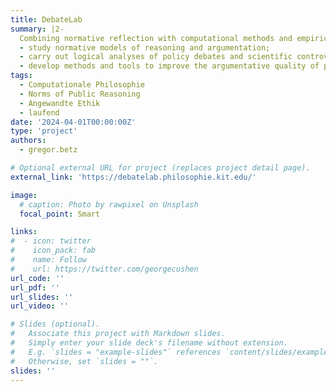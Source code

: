 ```yaml
---
title: DebateLab
summary: |2- 
  Combining normative reflection with computational methods and empirical research, DebateLab brings together scholars who
  - study normative models of reasoning and argumentation;
  - carry out logical analyses of policy debates and scientific controversies;
  - develop methods and tools to improve the argumentative quality of public reasoning.  
tags:
  - Computationale Philosophie
  - Norms of Public Reasoning
  - Angewandte Ethik
  - laufend
date: '2024-04-01T00:00:00Z'
type: 'project'
authors: 
  - gregor.betz

# Optional external URL for project (replaces project detail page).
external_link: 'https://debatelab.philosophie.kit.edu/'

image:
  # caption: Photo by rawpixel on Unsplash
  focal_point: Smart

links:
#  - icon: twitter
#    icon_pack: fab
#    name: Follow
#    url: https://twitter.com/georgecushen
url_code: ''
url_pdf: ''
url_slides: ''
url_video: ''

# Slides (optional).
#   Associate this project with Markdown slides.
#   Simply enter your slide deck's filename without extension.
#   E.g. `slides = "example-slides"` references `content/slides/example-slides.md`.
#   Otherwise, set `slides = ""`.
slides: ''
---
```


